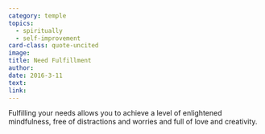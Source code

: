 ```yaml
---
category: temple
topics:
  - spiritually
  - self-improvement
card-class: quote-uncited
image:
title: Need Fulfillment
author:
date: 2016-3-11
text:  
link:
---
```

Fulfilling your needs allows you to achieve a level of enlightened mindfulness, free of distractions and worries and full of love and creativity.
